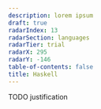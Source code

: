 ```yaml
---
description: lorem ipsum
draft: true
radarIndex: 13
radarSection: languages
radarTier: trial
radarX: 295
radarY: -146
table-of-contents: false
title: Haskell
---
```


TODO justification
